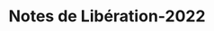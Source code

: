 ﻿---
title: Notes de Libération-2022
type: docs
weight: 8
url: /fr/python-net/release-notes-2022/
description: Les notes de sortie du Aspose.3D publiées en 2022.
---
